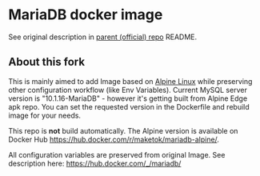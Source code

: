 # MariaDB docker image

See original description in [parent (official) repo](https://github.com/docker-library/mariadb) README.

## About this fork

This is mainly aimed to add Image based on [Alpine Linux](https://www.alpinelinux.org/) while preserving other configuration workflow (like Env Variables). Current MySQL server version is "10.1.16-MariaDB" - however it's getting built from Alpine Edge apk repo. You can set the requested version in the Dockerfile and rebuild image for your needs.

This repo is **not** build automatically. The Alpine version is available on Docker Hub https://hub.docker.com/r/maketok/mariadb-alpine/.

All configuration variables are preserved from original Image. See description here: https://hub.docker.com/_/mariadb/
